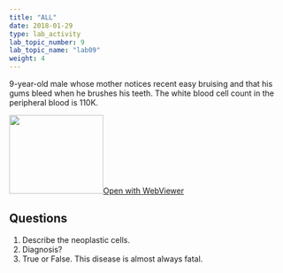 ```yaml
---
title: "ALL"
date: 2018-01-29
type: lab_activity
lab_topic_number: 9
lab_topic_name: "lab09"
weight: 4
---
```

<div class="entrybody">
<p>9-year-old male whose mother notices recent easy bruising and that his gums bleed when he brushes his teeth. The white blood cell count in the peripheral blood is 110K.<br clear="all"></p>

<div class="thumbnail"><a href="http://virtualslides.cumc.columbia.edu/Heme%20Path%2004.svs/view.apml?" target="_blank"><img alt="" src="http://pathologylab.ccnmtl.columbia.edu/assets/images/slide_hemepath4.jpg" width="170" height="142" class="mt-image-left"></a><a href="http://virtualslides.cumc.columbia.edu/Heme%20Path%2004.svs/view.apml?" target="_blank">Open with WebViewer</a></div>

<h2>Questions</h2>


<ol>
<li>Describe the neoplastic cells.</li>
<li> Diagnosis?</li>
<li>True or False. This disease is almost always fatal.</li>
</ol>


						
</div>
